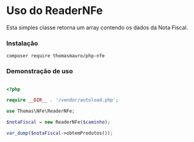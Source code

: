 # Uso do ReaderNFe

Esta simples classe retorna um array contendo os dados da Nota Fiscal.

### Instalação
```shell 
composer require thomasmauro/php-nfe
```

### Demonstração de uso
```php

<?php

require __DIR__ . '/vendor/autoload.php';

use Thomas\NFe\ReaderNFe;

$notaFiscal = new ReaderNFe($caminho);

var_dump($notaFiscal->obtemProdutos());

``` 


